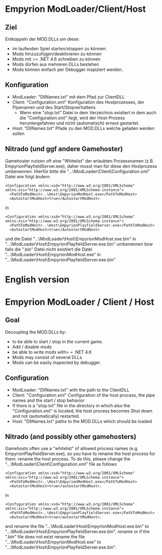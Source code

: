 # Empyrion ModLoader/Client/Host

## Ziel
Entkoppeln der MOD.DLLs um diese:
- im laufenden Spiel starten/stoppen zu können.
- Mods hinzuzufügen/deaktivieren zu können
- Mods mit >= .NET 4.6 schreiben zu können
- Mods dürfen aus mehreren DLLs bestehen
- Mods können einfach per Debugger inspiziert werden.

## Konfiguration
* ModLoader: "DllNames.txt" mit dem Pfad zur ClientDLL
* Client: "Configuration.xml" Konfiguration des Hostprozesses, der Pipenamen und des Start/Stopverhaltens
	* Wenn eine "stop.txt" Datei in dem Verzeichnis existiert in dem auch die "Configuration.xml" liegt, wird der Host-Prozess 
	heruntergefahren und nicht (automatisch) erneut gestartet.
* Host: "DllNames.txt" Pfade zu den MOD.DLLs welche geladen werden sollen

## Nitrado (und ggf andere Gamehoster)
Gamehoster nutzen oft eine "Whitelist" der erlaubten Prozessnamen (z.B. EmpyrionPlayfieldServer.exe), daher musst man für diese den Hostprozess 
umbenennen.
Hierfür bitte die "...\ModLoader\Client\Configuration.xml" Datei wie folgt ändern
```
<Configuration xmlns:xsd="http://www.w3.org/2001/XMLSchema" xmlns:xsi="http://www.w3.org/2001/XMLSchema-instance">
  <PathToModHost>..\Host\EmpyrionModHost.exe</PathToModHost>
  <AutostartModHost>true</AutostartModHost>
```
in
```
<Configuration xmlns:xsd="http://www.w3.org/2001/XMLSchema" xmlns:xsi="http://www.w3.org/2001/XMLSchema-instance">
  <PathToModHost>..\Host\EmpyrionPlayfieldServer.exe</PathToModHost>
  <AutostartModHost>true</AutostartModHost>
```
und die Datei "...\ModLoader\Host\EmpyrionModHost.exe.bin" in "...\ModLoader\Host\EmpyrionPlayfieldServer.exe.bin"
umbenennen bzw falls die ".bin" Datei nicht existiert die Datei "...\ModLoader\Host\EmpyrionModHost.exe" in "...\ModLoader\Host\EmpyrionPlayfieldServer.exe.bin"


# English version

# Empyrion ModLoader / Client / Host

## Goal
Decoupling the MOD.DLLs by:
- to be able to start / stop in the current game.
- Add / disable mods
- be able to write mods with> = .NET 4.6
- Mods may consist of several DLLs
- Mods can be easily inspected by debugger.

## Configuration
* ModLoader: "DllNames.txt" with the path to the ClientDLL
* Client: "Configuration.xml" Configuration of the host process, the pipe names and the start / stop behavior
* If there is a "stop.txt" file in the directory in which also the "Configuration.xml" is located, the host process becomes
Shut down and not (automatically) restarted.
* Host: "DllNames.txt" paths to the MOD.DLLs which should be loaded

## Nitrado (and possibly other gamehosters)
Gamehosts often use a "whitelist" of allowed process names (e.g. EmpyrionPlayfieldServer.exe), so you have to rename the host process for them. 
rename the host process.
To do this, please change the "...\ModLoader\Client\Configuration.xml" file as follows
```
<Configuration xmlns:xsd="http://www.w3.org/2001/XMLSchema" xmlns:xsi="http://www.w3.org/2001/XMLSchema-instance">
  <PathToModHost>..\Host\EmpyrionModHost.exe</PathToModHost>
  <AutostartModHost>true</autostartModHost>.
```
in
```
<Configuration xmlns:xsd="http://www.w3.org/2001/XMLSchema" xmlns:xsi="http://www.w3.org/2001/XMLSchema-instance">
  <PathToModHost>..\Host\EmpyrionPlayfieldServer.exe</PathToModHost>
  <AutostartModHost>true</autostartModHost>.
```
and rename the file "...\ModLoader\Host\EmpyrionModHost.exe.bin" to "...\ModLoader\Host\EmpyrionPlayfieldServer.exe.bin".
rename or if the ".bin" file does not exist rename the file "...\ModLoader\Host\EmpyrionModHost.exe" to "...\ModLoader\Host\EmpyrionPlayfieldServer.exe.bin".
